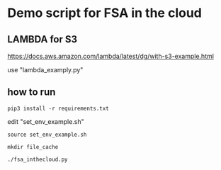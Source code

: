  # Demo script for FSA in the cloud

## LAMBDA for S3

https://docs.aws.amazon.com/lambda/latest/dg/with-s3-example.html

use "lambda_examply.py"


 ## how to run 
 
`pip3 install -r requirements.txt`

edit "set_env_example.sh"

`source set_env_example.sh`

`mkdir file_cache`

`./fsa_inthecloud.py`





